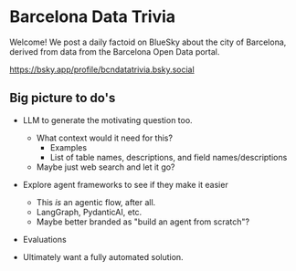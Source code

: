 Barcelona Data Trivia
=========

Welcome! We post a daily factoid on BlueSky about the city of Barcelona, derived from data from the Barcelona Open Data portal.

https://bsky.app/profile/bcndatatrivia.bsky.social


Big picture to do's
-----------
* LLM to generate the motivating question too.
    - What context would it need for this?
        - Examples
        - List of table names, descriptions, and field names/descriptions
    - Maybe just web search and let it go?
    
* Explore agent frameworks to see if they make it easier
    - This *is* an agentic flow, after all.
    - LangGraph, PydanticAI, etc.
    - Maybe better branded as "build an agent from scratch"?

* Evaluations

* Ultimately want a fully automated solution.
